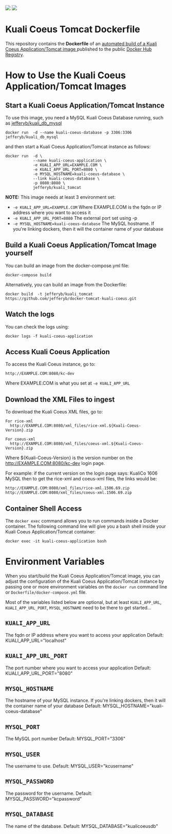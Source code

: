 [![](https://images.microbadger.com/badges/version/jefferyb/kuali_tomcat.svg)](http://microbadger.com/images/jefferyb/kuali_tomcat "Get your own version badge on microbadger.com")
[![](https://images.microbadger.com/badges/image/jefferyb/kuali_tomcat.svg)](http://microbadger.com/images/jefferyb/kuali_tomcat "Get your own image badge on microbadger.com")

# Kuali Coeus Tomcat Dockerfile

This repository contains the **Dockerfile** of an [ automated build of a Kuali Coeus Application/Tomcat image ](https://registry.hub.docker.com/u/jefferyb/kuali_tomcat/) published to the public [Docker Hub Registry](https://registry.hub.docker.com/).

# How to Use the Kuali Coeus Application/Tomcat Images

## Start a Kuali Coeus Application/Tomcat Instance

To use this image, you need a MySQL Kuali Coeus Database running, such as [ jefferyb/kuali_db_mysql ](https://registry.hub.docker.com/u/jefferyb/kuali_db_mysql/)

    docker run  -d --name kuali-coeus-database -p 3306:3306 jefferyb/kuali_db_mysql

and then start a Kuali Coeus Application/Tomcat instance as follows:

    docker run  -d \
                --name kuali-coeus-application \
                -e KUALI_APP_URL=EXAMPLE.COM \
                -e KUALI_APP_URL_PORT=8080 \
                -e MYSQL_HOSTNAME=kuali-coeus-database \
                --link kuali-coeus-database \
                -p 8080:8080 \
                jefferyb/kuali_tomcat

**NOTE:** This image needs at least 3 environment set:
  * `-e KUALI_APP_URL=EXAMPLE.COM` Where EXAMPLE.COM is the fqdn or IP address where you want to access it
  * `-e KUALI_APP_URL_PORT=8080` The external port set using -p
  * `-e MYSQL_HOSTNAME=kuali-coeus-database` The MySQL hostname. If you're linking dockers, then it will the container name of your database

## Build a Kuali Coeus Application/Tomcat Image yourself

You can build an image from the docker-compose.yml file:

    docker-compose build

Alternatively, you can build an image from the Dockerfile:

    docker build  -t jefferyb/kuali_tomcat https://github.com/jefferyb/docker-tomcat-kuali-coeus.git

## Watch the logs

You can check the logs using:

    docker logs -f kuali-coeus-application

## Access Kuali Coeus Application

To access the Kuali Coeus instance, go to:

    http://EXAMPLE.COM:8080/kc-dev

Where EXAMPLE.COM is what you set at `-e KUALI_APP_URL`

## Download the XML Files to ingest

To download the Kuali Coeus XML files, go to:

    For rice-xml
      http://EXAMPLE.COM:8080/xml_files/rice-xml.${Kuali-Coeus-Version}.zip

    For coeus-xml
      http://EXAMPLE.COM:8080/xml_files/coeus-xml.${Kuali-Coeus-Version}.zip

Where ${Kuali-Coeus-Version} is the version number on the http://EXAMPLE.COM:8080/kc-dev login page.

For example:
if the current version on the login page says: KualiCo 1606 MySQL
then to get the rice-xml and coeus-xml files, the links would be:

    http://EXAMPLE.COM:8080/xml_files/rice-xml.1506.69.zip
    http://EXAMPLE.COM:8080/xml_files/coeus-xml.1506.69.zip

## Container Shell Access

The `docker exec` command allows you to run commands inside a Docker container. The following command line will give you a bash shell inside your Kuali Coeus Application/Tomcat container:

    docker exec -it kuali-coeus-application bash

# Environment Variables

When you start/build the Kuali Coeus Application/Tomcat image, you can adjust the configuration of the Kuali Coeus Application/Tomcat instance by passing one or more environment variables on the `docker run` command line or `Dockerfile/docker-compose.yml` file.

Most of the variables listed below are optional, but at least `KUALI_APP_URL`, `KUALI_APP_URL_PORT`, `MYSQL_HOSTNAME` need to be there to get started...

## `KUALI_APP_URL`
The fqdn or IP address where you want to access your application
Default: KUALI_APP_URL="localhost"

## `KUALI_APP_URL_PORT`
The port number where you want to access your application
Default: KUALI_APP_URL_PORT="8080"

## `MYSQL_HOSTNAME`
The hostname of your MySQL instance. If you're linking dockers, then it will the container name of your database
Default: MYSQL_HOSTNAME="kuali-coeus-database"

## `MYSQL_PORT`
The MySQL port number
Default: MYSQL_PORT="3306"

## `MYSQL_USER`
The username to use.
Default: MYSQL_USER="kcusername"

## `MYSQL_PASSWORD`
The password for the username.
Default: MYSQL_PASSWORD="kcpassword"

## `MYSQL_DATABASE`
The name of the database.
Default: MYSQL_DATABASE="kualicoeusdb"
